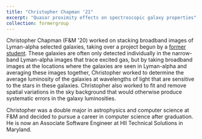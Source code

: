 ```yaml
---
title: "Christopher Chapman '21"
excerpt: "Quasar proximity effects on spectroscopic galaxy properties"
collection: formergroup
---
```


Christopher Chapman (F&M '20) worked on stacking broadband images of Lyman-alpha selected galaxies, taking over a project begun by a [former student](../erik/). These galaxies are often only detected individually in the narrow-band Lyman-alpha images that trace excited gas, but by taking broadband images at the locations where the galaxies are seen in Lyman-alpha and averaging these images together, Christopher worked to determine the average luminosity of the galaxies at wavelengths of light that are sensitive to the stars in these galaxies. Christopher also worked to fit and remove spatial variations in the sky background that would otherwise produce systematic errors in the galaxy luminosities.

Christopher was a double major in astrophysics and computer science at F&M and decided to pursue a career in computer science after graduation. He is now an Associate Software Engineer at HII Technical Solutions in Maryland.
